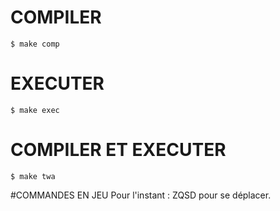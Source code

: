 # COMPILER
    $ make comp

# EXECUTER 
    $ make exec

# COMPILER ET EXECUTER
    $ make twa

#COMMANDES EN JEU
Pour l'instant : ZQSD pour se déplacer.